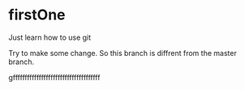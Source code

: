 # firstOne
Just learn how to use git

Try to make some change.
So this branch is diffrent from the master branch.

gfffffffffffffffffffffffffffffffffffff
